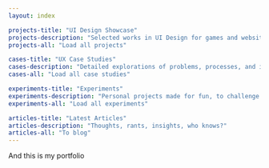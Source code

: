 ```yaml
---
layout: index

projects-title: "UI Design Showcase"
projects-description: "Selected works in UI Design for games and websites, focusing on the final delivery"
projects-all: "Load all projects"

cases-title: "UX Case Studies"
cases-description: "Detailed explorations of problems, processes, and impactful results"
cases-all: "Load all case studies"

experiments-title: "Experiments"
experiments-description: "Personal projects made for fun, to challenge myself or just to learn something new"
experiments-all: "Load all experiments"

articles-title: "Latest Articles"
articles-description: "Thoughts, rants, insights, who knows?"
articles-all: "To blog"
---
```


And this is my portfolio
